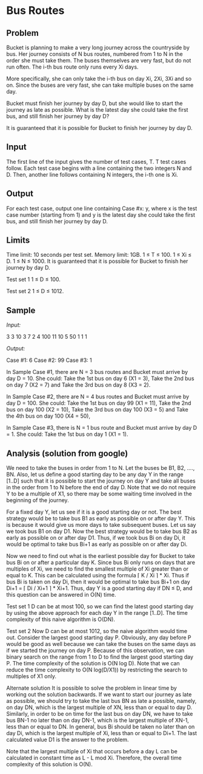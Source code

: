 # Bus Routes 

## Problem

Bucket is planning to make a very long journey across the countryside by bus. Her journey consists of N bus routes, numbered from 1 to N in the order she must take them. The buses themselves are very fast, but do not run often. The i-th bus route only runs every Xi days.

More specifically, she can only take the i-th bus on day Xi, 2Xi, 3Xi and so on. Since the buses are very fast, she can take multiple buses on the same day.

Bucket must finish her journey by day D, but she would like to start the journey as late as possible. What is the latest day she could take the first bus, and still finish her journey by day D?

It is guaranteed that it is possible for Bucket to finish her journey by day D.

## Input

The first line of the input gives the number of test cases, T. T test cases follow. Each test case begins with a line containing the two integers N and D. Then, another line follows containing N integers, the i-th one is Xi.

## Output

For each test case, output one line containing Case #x: y, where x is the test case number (starting from 1) and y is the latest day she could take the first bus, and still finish her journey by day D.

## Limits

Time limit: 10 seconds per test set.
Memory limit: 1GB.
1 ≤ T ≤ 100.
1 ≤ Xi ≤ D.
1 ≤ N ≤ 1000.
It is guaranteed that it is possible for Bucket to finish her journey by day D.

Test set 1
1 ≤ D ≤ 100.

Test set 2
1 ≤ D ≤ 1012.

## Sample

*Input:*
 
3
3 10
3 7 2
4 100
11 10 5 50
1 1
1

*Output:*

Case #1: 6
Case #2: 99
Case #3: 1

  
In Sample Case #1, there are N = 3 bus routes and Bucket must arrive by day D = 10. She could:
Take the 1st bus on day 6 (X1 = 3),
Take the 2nd bus on day 7 (X2 = 7) and
Take the 3rd bus on day 8 (X3 = 2).

In Sample Case #2, there are N = 4 bus routes and Bucket must arrive by day D = 100. She could:
Take the 1st bus on day 99 (X1 = 11),
Take the 2nd bus on day 100 (X2 = 10),
Take the 3rd bus on day 100 (X3 = 5) and
Take the 4th bus on day 100 (X4 = 50),

In Sample Case #3, there is N = 1 bus route and Bucket must arrive by day D = 1. She could:
Take the 1st bus on day 1 (X1 = 1).



## Analysis (solution from google)

We need to take the buses in order from 1 to N. Let the buses be B1, B2, ...., BN. Also, let us define a good starting day to be any day Y in the range [1..D] such that it is possible to start the journey on day Y and take all buses in the order from 1 to N before the end of day D. Note that we do not require Y to be a multiple of X1, so there may be some waiting time involved in the beginning of the journey.

For a fixed day Y, let us see if it is a good starting day or not. The best strategy would be to take bus B1 as early as possible on or after day Y. This is because it would give us more days to take subsequent buses. Let us say we took bus B1 on day D1. Now the best strategy would be to take bus B2 as early as possible on or after day D1. Thus, if we took bus Bi on day Di, it would be optimal to take bus Bi+1 as early as possible on or after day Di.

Now we need to find out what is the earliest possible day for Bucket to take bus Bi on or after a particular day K. Since bus Bi only runs on days that are multiples of Xi, we need to find the smallest multiple of Xi greater than or equal to K. This can be calculated using the formula ⌈ K / Xi ⌉ * Xi. Thus if bus Bi is taken on day Di, then it would be optimal to take bus Bi+1 on day Di+1 = ⌈ Di / Xi+1 ⌉ * Xi+1. Thus, day Y is a good starting day if DN ≤ D, and this question can be answered in O(N) time.

Test set 1
D can be at most 100, so we can find the latest good starting day by using the above approach for each day Y in the range [1..D]. The time complexity of this naive algorithm is O(DN).

Test set 2
Now D can be at most 1012, so the naive algorithm would time out. Consider the largest good starting day P. Obviously, any day before P would be good as well because we can take the buses on the same days as if we started the journey on day P. Because of this observation, we can binary search on the range from 1 to D to find the largest good starting day P. The time complexity of the solution is O(N log D). Note that we can reduce the time complexity to O(N log(D/X1)) by restricting the search to multiples of X1 only.

Alternate solution
It is possible to solve the problem in linear time by working out the solution backwards. If we want to start our journey as late as possible, we should try to take the last bus BN as late a possible, namely, on day DN, which is the largest multiple of XN, less than or equal to day D. Similarly, in order to be on time for the last bus on day DN, we have to take bus BN-1 no later than on day DN-1, which is the largest multiple of XN-1, less than or equal to DN. In general, bus Bi should be taken no later than on day Di, which is the largest multiple of Xi, less than or equal to Di+1. The last calculated value D1 is the answer to the problem.

Note that the largest multiple of Xi that occurs before a day L can be calculated in constant time as L - L mod Xi. Therefore, the overall time complexity of this solution is O(N).